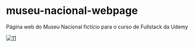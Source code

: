 # museu-nacional-webpage
Página web do Museu Nacional fictício para o curso de Fullstack da Udemy


<a href="https://ibb.co/t822ngF"><img src="https://i.ibb.co/Tm00J6d/11.jpg" alt="11" border="0"></a><br /><a target='_blank' href='https://imgbb.com/'></a><br />
